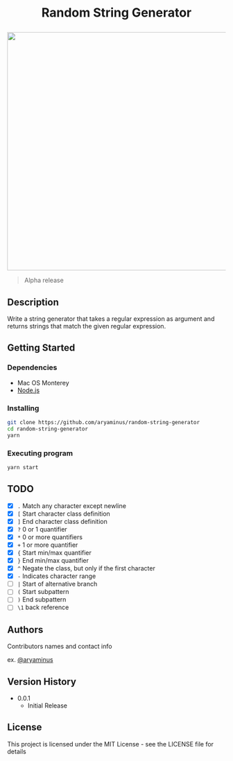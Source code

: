# <p align="center"> Random String Generator </p>

<p align="center">
    <a href="https://i.imgur.com/ru3ZC6R.png" target="_blank"><img src="https://i.imgur.com/ru3ZC6R.png" height="550"/></a>
</p>

> Alpha release

## Description

Write a string generator that takes a regular expression as argument and returns strings that match the given regular expression.

## Getting Started

### Dependencies

* Mac OS Monterey
* [Node.js](http://nodejs.org/)

### Installing

```sh
git clone https://github.com/aryaminus/random-string-generator
cd random-string-generator
yarn
```

### Executing program

```sh
yarn start
```

## TODO

- [x] `.` Match any character except newline
- [x] `[` Start character class definition
- [x] `]` End character class definition
- [x] `?` 0 or 1 quantifier
- [x] `*` 0 or more quantifiers
- [x] `+` 1 or more quantifier
- [x] `{` Start min/max quantifier
- [x] `}` End min/max quantifier
- [x] `^` Negate the class, but only if the first character  
- [x] `-` Indicates character range
- [ ] `|` Start of alternative branch
- [ ] `(` Start subpattern
- [ ] `)` End subpattern 
- [ ] `\1` back reference

## Authors

Contributors names and contact info

ex. [@aryaminus](https://github.com/aryaminus)

## Version History

* 0.0.1
  * Initial Release

## License

This project is licensed under the MIT License - see the LICENSE file for details

